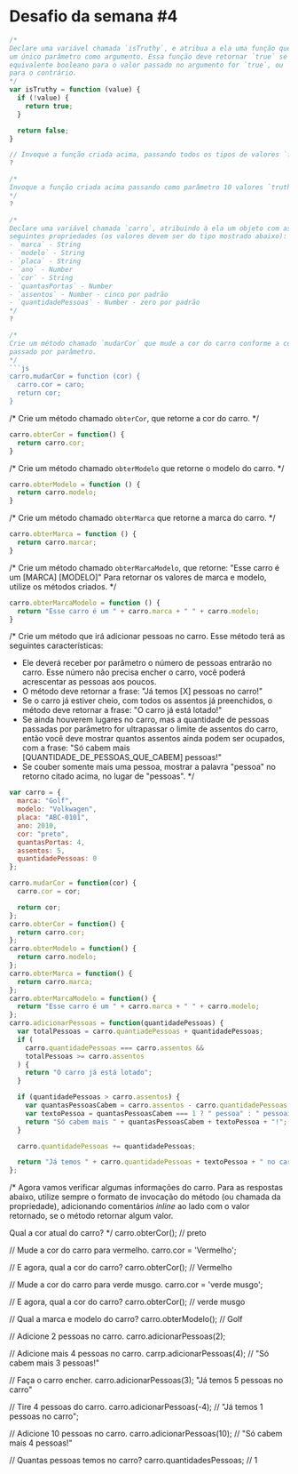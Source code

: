 # Desafio da semana #4

```js
/*
Declare uma variável chamada `isTruthy`, e atribua a ela uma função que recebe
um único parâmetro como argumento. Essa função deve retornar `true` se o
equivalente booleano para o valor passado no argumento for `true`, ou `false`
para o contrário.
*/
var isTruthy = function (value) {
  if (!value) {
    return true;
  }

  return false;
}

// Invoque a função criada acima, passando todos os tipos de valores `falsy`.
?

/*
Invoque a função criada acima passando como parâmetro 10 valores `truthy`.
*/
?

/*
Declare uma variável chamada `carro`, atribuindo à ela um objeto com as
seguintes propriedades (os valores devem ser do tipo mostrado abaixo):
- `marca` - String
- `modelo` - String
- `placa` - String
- `ano` - Number
- `cor` - String
- `quantasPortas` - Number
- `assentos` - Number - cinco por padrão
- `quantidadePessoas` - Number - zero por padrão
*/
?

/*
Crie um método chamado `mudarCor` que mude a cor do carro conforme a cor
passado por parâmetro.
*/
```js
carro.mudarCor = function (cor) {
  carro.cor = caro;
  return cor;
}
```

/*
Crie um método chamado `obterCor`, que retorne a cor do carro.
*/
```js
carro.obterCor = function() {
  return carro.cor;
}
```

/*
Crie um método chamado `obterModelo` que retorne o modelo do carro.
*/
```js
carro.obterModelo = function () {
  return carro.modelo;
}
```

/*
Crie um método chamado `obterMarca` que retorne a marca do carro.
*/
```js
carro.obterMarca = function () {
  return carro.marcar;
}
```

/*
Crie um método chamado `obterMarcaModelo`, que retorne:
"Esse carro é um [MARCA] [MODELO]"
Para retornar os valores de marca e modelo, utilize os métodos criados.
*/
```js
carro.obterMarcaModelo = function () {
  return "Esse carro é um " + carro.marca + " " + carro.modelo;
}
```

/*
Crie um método que irá adicionar pessoas no carro. Esse método terá as
seguintes características:
- Ele deverá receber por parâmetro o número de pessoas entrarão no carro. Esse
número não precisa encher o carro, você poderá acrescentar as pessoas aos
poucos.
- O método deve retornar a frase: "Já temos [X] pessoas no carro!"
- Se o carro já estiver cheio, com todos os assentos já preenchidos, o método
deve retornar a frase: "O carro já está lotado!"
- Se ainda houverem lugares no carro, mas a quantidade de pessoas passadas por
parâmetro for ultrapassar o limite de assentos do carro, então você deve
mostrar quantos assentos ainda podem ser ocupados, com a frase:
"Só cabem mais [QUANTIDADE_DE_PESSOAS_QUE_CABEM] pessoas!"
- Se couber somente mais uma pessoa, mostrar a palavra "pessoa" no retorno
citado acima, no lugar de "pessoas".
*/
```js
var carro = {
  marca: "Golf",
  modelo: "Volkwagen",
  placa: "ABC-0101",
  ano: 2010,
  cor: "preto",
  quantasPortas: 4,
  assentos: 5,
  quantidadePessoas: 0
};

carro.mudarCor = function(cor) {
  carro.cor = cor;

  return cor;
};
carro.obterCor = function() {
  return carro.cor;
};
carro.obterModelo = function() {
  return carro.modelo;
};
carro.obterMarca = function() {
  return carro.marca;
};
carro.obterMarcaModelo = function() {
  return "Esse carro é um " + carro.marca + " " + carro.modelo;
};
carro.adicionarPessoas = function(quantidadePessoas) {
  var totalPessoas = carro.quantiadePessoas + quantidadePessoas;
  if (
    carro.quantidadePessoas === carro.assentos &&
    totalPessoas >= carro.assentos
  ) {
    return "O carro já está lotado";
  }

  if (quantidadePessoas > carro.assentos) {
    var quantasPessoasCabem = carro.assentos - carro.quantidadePessoas;
    var textoPessoa = quantasPessoasCabem === 1 ? " pessoa" : " pessoais";
    return "Só cabem mais " + quantasPessoasCabem + textoPessoa + "!";
  }

  carro.quantidadePessoas += quantidadePessoas;

  return "Já temos " + carro.quantidadePessoas + textoPessoa + " no carro";
};
```

/*
Agora vamos verificar algumas informações do carro. Para as respostas abaixo,
utilize sempre o formato de invocação do método (ou chamada da propriedade),
adicionando comentários _inline_ ao lado com o valor retornado, se o método
retornar algum valor.

Qual a cor atual do carro?
*/
carro.obterCor(); // preto

// Mude a cor do carro para vermelho.
carro.cor = 'Vermelho';

// E agora, qual a cor do carro?
carro.obterCor(); // Vermelho

// Mude a cor do carro para verde musgo.
carro.cor = 'verde musgo';

// E agora, qual a cor do carro?
carro.obterCor(); // verde musgo

// Qual a marca e modelo do carro?
carro.obterModelo(); // Golf

// Adicione 2 pessoas no carro.
carro.adicionarPessoas(2);

// Adicione mais 4 pessoas no carro.
carrp.adicionarPessoas(4); // "Só cabem mais 3 pessoas!"

// Faça o carro encher.
carro.adicionarPessoas(3); "Já temos 5 pessoas no carro" 

// Tire 4 pessoas do carro.
carro.adicionarPessoas(-4); // "Já temos 1 pessoas no carro";

// Adicione 10 pessoas no carro.
carro.adicionarPessoas(10); // "Só cabem mais 4 pessoas!"

// Quantas pessoas temos no carro?
carro.quantidadesPessoas; // 1
```
